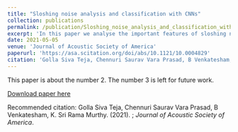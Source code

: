 ```yaml
---
title: "Sloshing noise analysis and classification with CNNs"
collection: publications
permalink: /publication/Sloshing_noise_analysis_and_classification_with_CNNs
excerpt: 'In this paper we analyse the important features of sloshing noises from fuel tanks of hybrid vehicles and construct a CNN model to classify different noises in the fuel tanks with good accuracy'
date: 2021-05-05
venue: 'Journal of Acoustic Society of America'
paperurl: 'https://asa.scitation.org/doi/abs/10.1121/10.0004829'
citation: 'Golla Siva Teja, Chennuri Saurav Vara Prasad, B Venkatesham, K. Sri Rama Murthy. (2021). ; <i>Journal of Acoustic Society of America</i>.'
---
```

This paper is about the number 2. The number 3 is left for future work.

[Download paper here](http://academicpages.github.io/files/paper2.pdf)

Recommended citation: Golla Siva Teja, Chennuri Saurav Vara Prasad, B Venkatesham, K. Sri Rama Murthy. (2021). ; <i>Journal of Acoustic Society of America</i>.